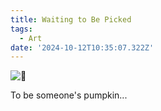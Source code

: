 ```yaml
---
title: Waiting to Be Picked
tags:
  - Art
date: '2024-10-12T10:35:07.322Z'
---
```


![🎃](http://res.cloudinary.com/cpadilla/image/upload/v1728677120/chrisdpadilla/blog/art/tccdmiyzewy2gey6wzxs.jpg)

To be someone's pumpkin...
